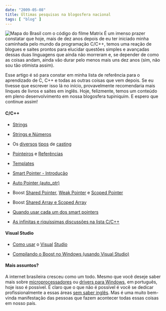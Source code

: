 ```yaml
---
date: "2009-05-08"
title: Últimas pesquisas na blogosfera nacional
tags: [ "blog" ]
---
```

![Mapa do Brasil com o código do filme Matrix](/images/adh1hgp.png) É um imenso prazer constatar que hoje, mais de dez anos depois de eu ter iniciado minha caminhada pelo mundo da programação C/C++, temos uma reação de blogues e saites prontos para elucidar questões simples e avançadas dessas duas linguagens que ainda não morreram e, se depender de como as coisas andam, ainda vão durar pelo menos mais uns dez anos (sim, não sou tão otimista assim).

Esse artigo é só para constar em minha lista de referência para o aprendizado de C, C++ e todas as outras coisas que vem depois. Se eu tivesse que escrever isso lá no início, provavelmente recomendaria mais linques de livros e saites em inglês. Hoje, felizmente, temos um conteúdo em pleno desenvolvimento em nossa blogosfera tupiniquim. E espero que continue assim!

#### C/C++

	
  * [Strings](http://bcsanches.wordpress.com/2008/12/11/strings-em-c/)

	
  * [Strings e Números](http://bcsanches.wordpress.com/2009/01/23/strings-e-numeros/)

	
  * Os [diversos](http://bcsanches.wordpress.com/2008/08/27/c-type-casting-1%c2%aa-parte/) [tipos](http://bcsanches.wordpress.com/2008/09/18/c-type-casting-2%c2%aa-parte/) de [casting](http://bcsanches.wordpress.com/2008/11/05/c-type-casting-3%c2%aa-e-ultima-parte/)

	
  * [Pointeiros](http://blog.blabos.org/2009/04/ponteiros-e-referencias-em-c-parte-1/) e [Referências](http://blog.blabos.org/2009/05/ponteiros-e-referencias-em-c-parte-2/)

	
  * [Templates](http://www.thradams.com/codeblog/templates.pdf)

	
  * [Smart Pointer - Introdução](http://bcsanches.wordpress.com/2008/05/29/smart-pointers-introducao/)

	
  * [Auto Pointer (auto_ptr)](http://bcsanches.wordpress.com/2008/06/10/auto-pointers/)

	
  * Boost [Shared Pointer](http://bcsanches.wordpress.com/2008/07/09/boost-shared-pointers/), [Weak Pointer](http://bcsanches.wordpress.com/2008/07/17/boost-weak-pointer-weak_ptr/) e [Scoped Pointer](http://bcsanches.wordpress.com/2008/07/09/boost-shared-pointers/)

	
  * Boost [Shared Array e Scoped Array ](http://bcsanches.wordpress.com/2008/07/30/boost-shared-array-e-scoped-array-shared_array-e-scoped_array/)

	
  * [Quando usar cada um dos smart pointers](http://devhints.blogspot.com/2008/12/c-quando-usar-cada-smart-pointer.html)

	
  * [As infinitas e riquíssimas discussões na lista C/C++](http://groups.google.com/group/ccppbrasil/topics)

#### Visual Studio

	
  * [Como usar](http://bcsanches.wordpress.com/2009/03/06/como-utilizar-o-visual-studio-c-parte-1/) o [Visual](http://bcsanches.wordpress.com/2009/04/01/como-utilizar-o-visual-studio-c-parte-2/) [Studio](http://bcsanches.wordpress.com/2009/04/22/como-utilizar-o-visual-studio-parte-3/)

	
  * [Compilando o Boost no Windows (usando Visual Studio)](http://bcsanches.wordpress.com/2008/05/14/compilando-a-boost-no-windows-usando-visual-studio/)

#### Mais assuntos?

A internet brasileira cresceu como um todo. Mesmo que você deseje saber mais sobre [microprocessadores](http://dqsoft.blogspot.com/search/label/Processadores) ou [drivers para Windows](http://www.driverentry.com.br), em português, hoje isso é possível. É claro que o que não é possível é você se dedicar profissionalmente a essas áreas [sem saber inglês](http://www.caloni.com.br/developer-you-need-to-know-english). Mas é uma muito bem-vinda manifestação das pessoas que fazem acontecer todas essas coisas em nosso país.

